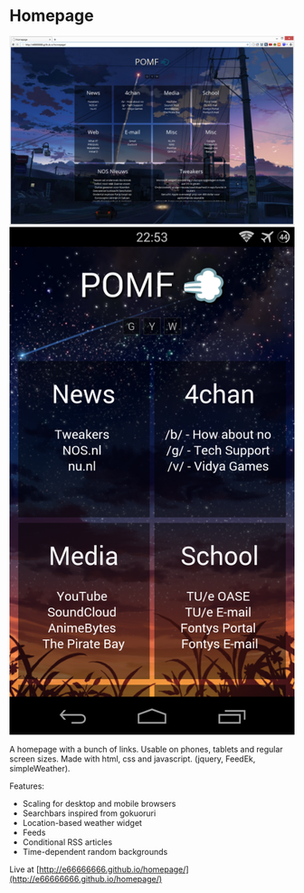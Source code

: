 Homepage
=================

![alt tag](screenshots/preview2.png "Homepage preview - desktop")
![alt tag](screenshots/phone_preview2.png "Homepage preview - phone")

A homepage with a bunch of links. Usable on phones, tablets and regular screen sizes. Made with html, css and javascript. (jquery, FeedEk, simpleWeather).

Features:
* Scaling for desktop and mobile browsers
* Searchbars inspired from gokuoruri
* Location-based weather widget
* Feeds
* Conditional RSS articles
* Time-dependent random backgrounds

Live at [http://e66666666.github.io/homepage/](http://e66666666.github.io/homepage/)